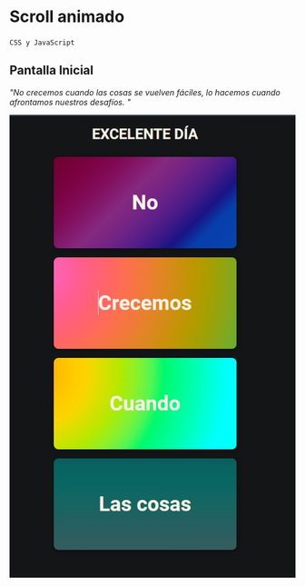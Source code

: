 # Scroll animado
`CSS y JavaScript`

## Pantalla Inicial 
*"No crecemos cuando las cosas se vuelven fáciles, lo hacemos cuando afrontamos nuestros desafíos. "*

![image](./Pantalla.jpg)
